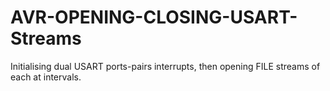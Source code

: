 # AVR-OPENING-CLOSING-USART-Streams

Initialising dual USART ports-pairs interrupts, then opening FILE streams of each at intervals.
